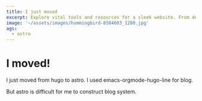 ```yaml
---
title: I just moved
excerpt: Explore vital tools and resources for a sleek website. From design to functionality, our guide elevates your online presence.
image: '~/assets/images/hummingbird-8584603_1280.jpg'
ags:
  - astro
---
```


# I moved!

I just moved from hugo to astro.
I used emacs-orgmode-hugo-line for blog.

But astro is difficult for me to construct blog system.
